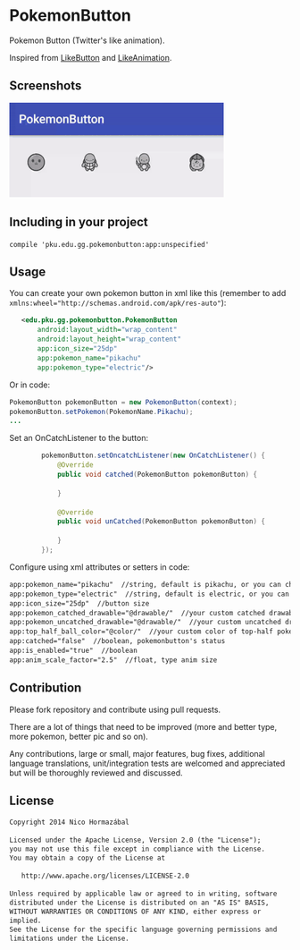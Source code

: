 # PokemonButton

Pokemon Button (Twitter's like animation).

Inspired from [LikeButton](https://github.com/jd-alexander/LikeButton) and [LikeAnimation](https://github.com/frogermcs/LikeAnimation).

## Screenshots

![pokemon button](pokemonbutton.gif)

## Including in your project

```compile 'pku.edu.gg.pokemonbutton:app:unspecified'```

## Usage

You can create your own pokemon button in xml like this (remember to add ```xmlns:wheel="http://schemas.android.com/apk/res-auto"```):

```xml
   <edu.pku.gg.pokemonbutton.PokemonButton
       android:layout_width="wrap_content"
       android:layout_height="wrap_content"
       app:icon_size="25dp"
       app:pokemon_name="pikachu"
       app:pokemon_type="electric"/>
```

Or in code:

```Java
PokemonButton pokemonButton = new PokemonButton(context);
pokemonButton.setPokemon(PokemonName.Pikachu);
...

```

Set an OnCatchListener to the button:

```Java
        pokemonButton.setOncatchListener(new OnCatchListener() {
            @Override
            public void catched(PokemonButton pokemonButton) {
                
            }

            @Override
            public void unCatched(PokemonButton pokemonButton) {

            }
        });
```

Configure using xml attributes or setters in code:

```xml
app:pokemon_name="pikachu"  //string, default is pikachu, or you can choose from pikachu, squirtle, bulbasaur, charmander
app:pokemon_type="electric"  //string, default is electric, or you can choose from electric, fire, water, grass
app:icon_size="25dp"  //button size
app:pokemon_catched_drawable="@drawable/"  //your custom catched drawable
app:pokemon_uncatched_drawable="@drawable/"  //your custom uncatched drawable
app:top_half_ball_color="@color/"  //your custom color of top-half pokeball
app:catched="false"  //boolean, pokemonbutton's status  
app:is_enabled="true"  //boolean
app:anim_scale_factor="2.5"  //float, type anim size
```

## Contribution

Please fork repository and contribute using pull requests.

There are a lot of things that need to be improved (more and better type, more pokemon, better pic and so on).

Any contributions, large or small, major features, bug fixes, additional language translations, unit/integration tests are welcomed and appreciated but will be thoroughly reviewed and discussed.

License
-------

    Copyright 2014 Nico Hormazábal

    Licensed under the Apache License, Version 2.0 (the "License");
    you may not use this file except in compliance with the License.
    You may obtain a copy of the License at

       http://www.apache.org/licenses/LICENSE-2.0

    Unless required by applicable law or agreed to in writing, software
    distributed under the License is distributed on an "AS IS" BASIS,
    WITHOUT WARRANTIES OR CONDITIONS OF ANY KIND, either express or implied.
    See the License for the specific language governing permissions and
    limitations under the License.
